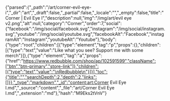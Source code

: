 {"parsed":{"_path":"/art/corner-evil-eye-i","_dir":"art","_draft":false,"_partial":false,"_locale":"","_empty":false,"title":"Corner | Evil Eye I","description":null,"img":"/img/art/evil eye v2.png","alt":null,"category":"Corner","order":7,"social":{"facebook":"/img/social/facebook.svg","instagram":"/img/social/instagram.svg","youtube":"/img/social/youtube.svg","facebookAlt":"Facebook","instagramAlt":"Instagram","youtubeAlt":"Youtube"},"body":{"type":"root","children":[{"type":"element","tag":"p","props":{},"children":[{"type":"text","value":"Like what you see? Support me with some merch"}]},{"type":"element","tag":"a","props":{"href":"https://www.redbubble.com/shop/ap/102591599","className":["btn","btn-primary","store-link"]},"children":[{"type":"text","value":"\nRedbubble\n"}]}],"toc":{"title":"","searchDepth":2,"depth":2,"links":[]}},"_type":"markdown","_id":"content:art:Corner Evil Eye I.md","_source":"content","_file":"art/Corner Evil Eye I.md","_extension":"md"},"hash":"M9Eks2tVnV"}
